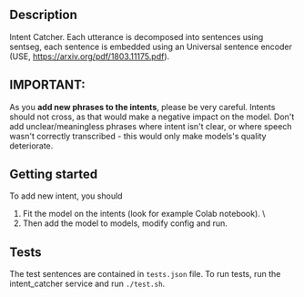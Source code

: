 ## Description

Intent Catcher. Each utterance is decomposed into sentences using sentseg, each sentence is embedded using an Universal sentence encoder (USE, https://arxiv.org/pdf/1803.11175.pdf).

## IMPORTANT:

As you **add new phrases to the intents**, please be very careful. Intents should not cross, as that would make a negative impact on the model. Don't add unclear/meaningless phrases where intent isn't clear, or where speech wasn't correctly transcribed - this would only make models's quality deteriorate.

## Getting started

To add new intent, you should
 1. Fit the model on the intents (look for example Colab notebook). \\
 2. Then add the model to models, modify config and run.

## Tests

The test sentences are contained in `tests.json` file. To run tests, run the intent\_catcher service and run `./test.sh`.
